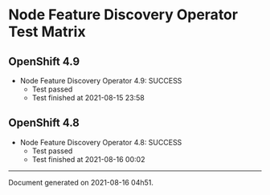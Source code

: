 
Node Feature Discovery Operator Test Matrix
===========================================

OpenShift 4.9
-------------


* Node Feature Discovery Operator 4.9: SUCCESS
  - Test passed
  - Test finished at 2021-08-15 23:58

OpenShift 4.8
-------------


* Node Feature Discovery Operator 4.8: SUCCESS
  - Test passed
  - Test finished at 2021-08-16 00:02


---
Document generated on 2021-08-16 04h51.
